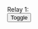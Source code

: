 <html>
<body>

<div>Relay 1:
  <form action= '{% url test.py%}' method="POST">
      <input type="submit" value="Toggle" id="toggle1" />
  </form>
</div>

</body>
</html>
